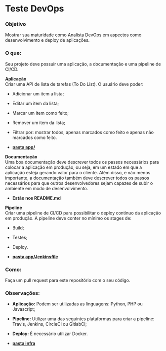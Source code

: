 # Teste DevOps

### Objetivo
Mostrar sua maturidade como Analista DevOps em aspectos como desenvolvimento e deploy de aplicações.

### O que:
Seu projeto deve possuir uma aplicação, a documentação e uma pipeline de CI/CD. 

**Aplicação**  
Criar uma API de lista de tarefas (To Do List). O usuário deve poder:
 - Adicionar um item a lista;
 - Editar um item da lista;
 - Marcar um item como feito;
 - Remover um item da lista;
 - Filtrar por: mostrar todos, apenas marcados como feito e apenas não marcados como feito.

- [**pasta app/**](app)

**Documentação**  
Uma boa documentação deve descrever todos os passos necessários para colocar a aplicação em produção, ou seja, em um estado em que a aplicação esteja gerando valor para o cliente.
Além disso, e não menos importante, a documentação também deve descrever todos os passos necessários para que outros desenvolvedores sejam capazes de subir o ambiente em modo de desenvolvimento.

- **Estão nos README.md**

**Pipeline**  
Criar uma pipeline de CI/CD para possibilitar o deploy contínuo da aplicação em produção. A pipeline deve conter no mínimo os stages de:
 - Build;
 - Testes;
 - Deploy.

- [**pasta app/Jenkinsfile**](app/Jenkinsfile)

### Como:
Faça um pull request para este repositório com o seu código.

### Observações:
 - **Aplicação:** Podem ser utilizadas as linguagens: Python, PHP ou Javascript;
 - **Pipeline:** Utilizar uma das seguintes plataformas para criar a pipeline: Travis, Jenkins, CircleCI ou GitlabCI;
 - **Deploy:** É necessário utilizar Docker.

- [**pasta infra**](infra)
